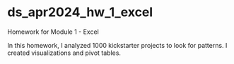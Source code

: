 # ds_apr2024_hw_1_excel
Homework for Module 1 - Excel

In this homework, I analyzed 1000 kickstarter projects to look for patterns. I created visualizations and pivot tables.
